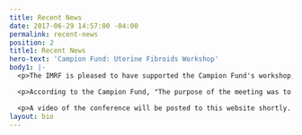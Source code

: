 ```yaml
---
title: Recent News
date: 2017-06-29 14:57:00 -04:00
permalink: recent-news
position: 2
title1: Recent News
hero-text: 'Campion Fund: Uterine Fibroids Workshop'
body1: |-
  <p>The IMRF is pleased to have supported the Campion Fund's workshop,  **Uterine Fibroids: A Case for Women’s Health** held in Durham, North Carolina, on March 11, 2017. The workshop was a resounding success by all accounts, featuring a number of presentations by doctors from Johns Hopkins to Duke to North Caroline Central University. </p>

  <p>According to the Campion Fund, "The purpose of the meeting was to raise awareness among women of our region regarding uterine fibroids and to the need for increased treatment options.  Although, classified as non-malignant tumors, uterine fibroids affect 80% of black women and 70% of white women and are a serious public health problem. The develop around the time of menarche and appear to regress at menopause and grow at different rates.  The can develop to various sizes, sometime to a tumor of 20 centimeters, or the size of a five-month pregnancy. They cause pain and serious uterine bleeding and can thus cause severe anemia. In addition, uterine fibroids may interfere with the ability to conceive and they are responsible for pregnancy complications including preterm birth.  This debilitating disease has not had the attention it deserves from either the medical or scientific communities.  Studies estimate that the costs of this disease to the US pubic and health care system is up to $34.4 billion yearly."</p>

  <p>A video of the conference will be posted to this website shortly. For more information, please visit the Campion Fund's website: <a href="www.campionfund.org">www.campionfund.org</a></p>
layout: bio
---
```



